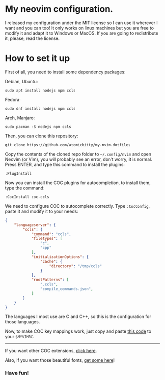 # My neovim configuration.

I released my configuration under the MIT license so I can use it wherever I want and you can too!
It only works on linux machines but you are free to modify it and adapt it to Windows or MacOS. If you are going to redistribute it, please, read the license.

# How to set it up

First of all, you need to install some dependency packages:

Debian, Ubuntu:
```
sudo apt install nodejs npm ccls
```

Fedora:
```
sudo dnf install nodejs npm ccls
```

Arch, Manjaro:
```
sudo pacman -S nodejs npm ccls
```

Then, you can clone this repository:

```
git clone https://github.com/atomicbitty/my-nvim-dotfiles
```

Copy the contents of the cloned repo folder to `~/.config/nvim` and open Neovim (or Vim), you will probably see an error, don't worry, it is normal. Press ENTER, and type this command to install the plugins:
```
:PlugInstall
```

Now you can install the COC plugins for autocompletion, to install them, type the command:
```
:CocInstall coc-ccls
```
We need to configure COC to autocomplete correctly. Type `:CocConfig`, paste it and modify it to your needs:
```json
{
    "languageserver": {
        "ccls": {
            "command": "ccls",
            "filetypes": [
                "c",
                "cpp"
            ],
            "initializationOptions": {
                "cache": {
                    "directory": "/tmp/ccls"
                }
            },
            "rootPatterns": [
                ".ccls",
                "compile_commands.json",
            ]
        }
    }
}
```
The languages I most use are C and C++, so this is the configuration for those languages. 

Now, to make COC key mappings work, just copy and paste [this code](https://github.com/neoclide/coc.nvim#example-vim-configuration) to your `$MYVIMRC`.

---

If you want other COC extensions, [click here](https://github.com/neoclide/coc.nvim/network/dependents?dependents_before=NDA0MzM0NjQyNA).

Also, if you want those beautiful fonts, [get some here](https://www.nerdfonts.com/)!

### Have fun!
